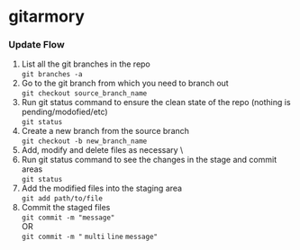 # gitarmory


### Update Flow
1. List all the git branches in the repo \
  ```git branches -a```
1. Go to the git branch from which you need to branch out \
  ```git checkout source_branch_name```
1. Run git status command to ensure the clean state of the repo (nothing is pending/modofied/etc) \
  ```git status```
1. Create a new branch from the source branch \
  ```git checkout -b new_branch_name```
1. Add, modify and delete files as necessary \
1. Run git status command to see the changes in the stage and commit areas \
  ```git status```
1. Add the modified files into the staging area \
  ```git add path/to/file```
1. Commit the staged files \
  ```git commit -m "message" ```\
      OR \
  ```git commit -m "```
  ```multi```
  ```line```
  ```message"```



